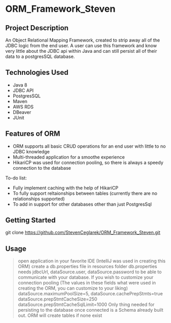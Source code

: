 # ORM_Framework_Steven

## Project Description

An Object Relational Mapping Framework, created to strip away all of the JDBC logic from the end user. A user can use this framework and know very little about the JDBC api within Java and can still persist all of their data to a postgresSQL database.

## Technologies Used

* Java 8
* JDBC API
* PostgresSQL
* Maven
* AWS RDS
* DBeaver
* JUnit

## Features of ORM

* ORM supports all basic CRUD operations for an end user with little to no JDBC knowledge
* Multi-threaded application for a smoothe experience
* HikariCP was used for connection pooling, so there is always a speedy connection to the database

To-do list:
* Fully implement caching with the help of HikariCP
* To fully support reltaionships between tables (currently there are no relationships supported)
* To add in support for other databases other than just PostgresSql

## Getting Started
   
git clone https://github.com/StevenCeglarek/ORM_Framework_Steven.git

## Usage

> open application in your favorite IDE (IntelliJ was used in creating this ORM)
> create a db.properties file in resources folder
> db.properties needs jdbcUrl, dataSource.user, dataSource.password to be able to communicate with your database.
> If you wish to customize your connection pooling (The values in these fields what were used in creating the ORM, you can customize to your liking) dataSource.maximumPoolSize=5, dataSource.cachePrepStmts=true dataSource.prepStmtCacheSize=250 dataSource.prepStmtCacheSqlLimit=1000
> Only thing needed for persisting to the database once connected is a Schema already built out. ORM will create tables if none exist
